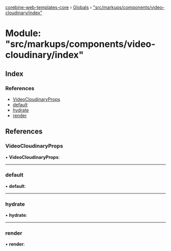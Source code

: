 [corebine-web-templates-core](../README.md) › [Globals](../globals.md) › ["src/markups/components/video-cloudinary/index"](_src_markups_components_video_cloudinary_index_.md)

# Module: "src/markups/components/video-cloudinary/index"

## Index

### References

* [VideoCloudinaryProps](_src_markups_components_video_cloudinary_index_.md#videocloudinaryprops)
* [default](_src_markups_components_video_cloudinary_index_.md#default)
* [hydrate](_src_markups_components_video_cloudinary_index_.md#hydrate)
* [render](_src_markups_components_video_cloudinary_index_.md#render)

## References

###  VideoCloudinaryProps

• **VideoCloudinaryProps**:

___

###  default

• **default**:

___

###  hydrate

• **hydrate**:

___

###  render

• **render**:
